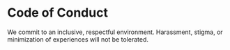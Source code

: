 # Code of Conduct

We commit to an inclusive, respectful environment. Harassment, stigma, or minimization of experiences will not be tolerated.
